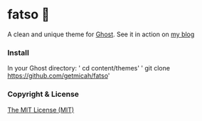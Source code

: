 # fatso 👻
A clean and unique theme for [Ghost](http://ghost.org).
See it in action on [my blog](http://micahcowell.com)

### Install
In your Ghost directory:
' cd content/themes'
' git clone https://github.com/getmicah/fatso'

### Copyright & License
[The MIT License (MIT)](https://raw.githubusercontent.com/getmicah/Fatso/master/LICENSE)
